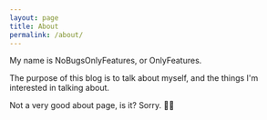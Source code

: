 ```yaml
---
layout: page
title: About
permalink: /about/
---
```


My name is NoBugsOnlyFeatures, or OnlyFeatures.

The purpose of this blog is to talk about myself, and the things I'm interested in talking about.

Not a very good about page, is it? Sorry. 🙏🏻